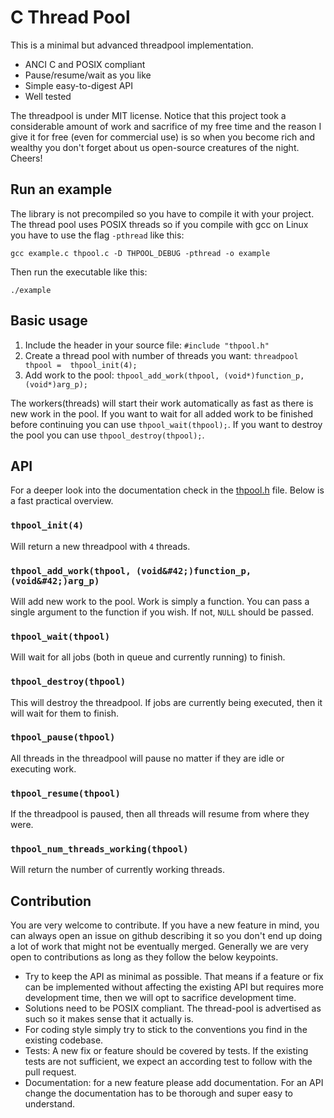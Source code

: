 # C Thread Pool

This is a minimal but advanced threadpool implementation.

  * ANCI C and POSIX compliant
  * Pause/resume/wait as you like
  * Simple easy-to-digest API
  * Well tested

The threadpool is under MIT license. Notice that this project took a 
considerable amount of work and sacrifice of my free time and the reason I give 
it for free (even for commercial use) is so when you become rich and wealthy 
you don't forget about us open-source creatures of the night. Cheers!

## Run an example

The library is not precompiled so you have to compile it with your project. The 
thread pool uses POSIX threads so if you compile with gcc on Linux you have to 
use the flag `-pthread` like this:

```shell
gcc example.c thpool.c -D THPOOL_DEBUG -pthread -o example
```


Then run the executable like this:

```shell
./example
```

## Basic usage

1. Include the header in your source file: `#include "thpool.h"`
2. Create a thread pool with number of threads you want: `threadpool thpool = 
   thpool_init(4);`
3. Add work to the pool: `thpool_add_work(thpool, (void*)function_p, (void*)arg_p);`

The workers(threads) will start their work automatically as fast as there is 
new work in the pool. If you want to wait for all added work to be finished 
before continuing you can use `thpool_wait(thpool);`. If you want to destroy 
the pool you can use `thpool_destroy(thpool);`.


## API

For a deeper look into the documentation check in the [thpool.h](https://github.com/Pithikos/C-Thread-Pool/blob/master/thpool.h) file. Below is a fast practical overview.

### `thpool_init(4)`
Will return a new threadpool with `4` threads.

### `thpool_add_work(thpool, (void&#42;)function_p, (void&#42;)arg_p)`
Will add new work to the pool. Work is simply a function. You can pass a single argument to the function if you wish. If not, `NULL` should be passed.

### `thpool_wait(thpool)`
Will wait for all jobs (both in queue and currently running) to finish.

### `thpool_destroy(thpool)`
This will destroy the threadpool. If jobs are currently being executed, then it will wait for them to finish.

### `thpool_pause(thpool)`
All threads in the threadpool will pause no matter if they are idle or executing work.

### `thpool_resume(thpool)`
If the threadpool is paused, then all threads will resume from where they were.

### `thpool_num_threads_working(thpool)`
Will return the number of currently working threads.


## Contribution

You are very welcome to contribute. If you have a new feature in mind, you can 
always open an issue on github describing it so you don't end up doing a lot of 
work that might not be eventually merged. Generally we are very open to 
contributions as long as they follow the below keypoints.

* Try to keep the API as minimal as possible. That means if a feature or fix 
  can be implemented without affecting the existing API but requires more 
  development time, then we will opt to sacrifice development time.
* Solutions need to be POSIX compliant. The thread-pool is advertised as such 
  so it makes sense that it actually is.
* For coding style simply try to stick to the conventions you find in the 
  existing codebase.
* Tests: A new fix or feature should be covered by tests. If the existing tests 
  are not sufficient, we expect an according test to follow with the pull
  request.
* Documentation: for a new feature please add documentation. For an API change 
  the documentation has to be thorough and super easy to understand.
